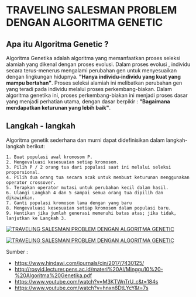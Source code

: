 # TRAVELING SALESMAN PROBLEM DENGAN ALGORITMA GENETIC

## Apa itu Algoritma Genetic ?
Algoritma Genetika adalah algoritma yang memanfaatkan proses seleksi alamiah yang dikenal dengan proses evolusi.
Dalam proses evolusi , individu secara terus-menerus mengalami perubahan gen untuk menyesuaikan dengan lingkungan hidupnya. __"Hanya individu-individu yang kuat yang mampu bertahan"__.
Proses seleksi alamiah ini melibatkan perubahan gen yang teradi pada individu melalui proses perkembang-biakan. Dalam algoritma genetika ini, proses perkembang-biakan ini menjadi proses dasar yang menjadi perhatian utama, dengan dasar berpikir : __"Bagaimana mendapatkan keturunan yang lebih baik"__.

## Langkah - langkah
Algoritma genetik sederhana dan murni dapat didefinisikan dalam langkah-langkah berikut:
```
1. Buat populasi awal kromosom P.
2. Mengevaluasi kesesuaian setiap kromosom.
3. Pilih P / 2 orang tua dari populasi saat ini melalui seleksi proporsional.
4. Pilih dua orang tua secara acak untuk membuat keturunan menggunakan operator crossover.
5. Terapkan operator mutasi untuk perubahan kecil dalam hasil.
6. Ulangi Langkah 4 dan 5 sampai semua orang tua dipilih dan dikawinkan.
7. Ganti populasi kromosom lama dengan yang baru
8. Mengevaluasi kesesuaian setiap kromosom dalam populasi baru.
9. Hentikan jika jumlah generasi memenuhi batas atas; jika tidak, lanjutkan ke Langkah 3.
```


[![TRAVELING SALESMAN PROBLEM DENGAN ALGORITMA GENETIC](https://i.ytimg.com/an_webp/M3KTWnTrU_c/mqdefault_6s.webp?du=3000&sqp=CKmpjvMF&rs=AOn4CLAhWxsxp7IxzQBvUqmoyLZ8tkLf0A)](https://www.youtube.com/watch?v=M3KTWnTrU_c&t=184s)

[![TRAVELING SALESMAN PROBLEM DENGAN ALGORITMA GENETIC](https://i.ytimg.com/an_webp/hnxn6DtLYcY/mqdefault_6s.webp?du=3000&sqp=CMzJjvMF&rs=AOn4CLAR1iejn6oIgWUU_dWRyEwxbx7ZUw)](https://www.youtube.com/watch?v=hnxn6DtLYcY&t=7s)


Sumber :
* https://www.hindawi.com/journals/cin/2017/7430125/
* http://rosyid.lecturer.pens.ac.id/materi%20AI/Minggu10%20-%20Algoritma%20Genetika.pdf
* https://www.youtube.com/watch?v=M3KTWnTrU_c&t=184s
* https://www.youtube.com/watch?v=hnxn6DtLYcY&t=7s
